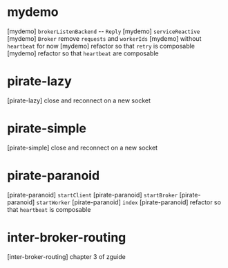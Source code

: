 # mydemo

[mydemo] `brokerListenBackend` -- `Reply`
[mydemo] `serviceReactive`
[mydemo] `Broker` remove `requests` and `workerIds`
[mydemo] without `heartbeat` for now
[mydemo] refactor so that `retry` is composable
[mydemo] refactor so that `heartbeat` are composable

# pirate-lazy

[pirate-lazy] close and reconnect on a new socket

# pirate-simple

[pirate-simple] close and reconnect on a new socket

# pirate-paranoid

[pirate-paranoid] `startClient`
[pirate-paranoid] `startBroker`
[pirate-paranoid] `startWorker`
[pirate-paranoid] `index`
[pirate-paranoid] refactor so that `heartbeat` is composable

# inter-broker-routing

[inter-broker-routing] chapter 3 of zguide

